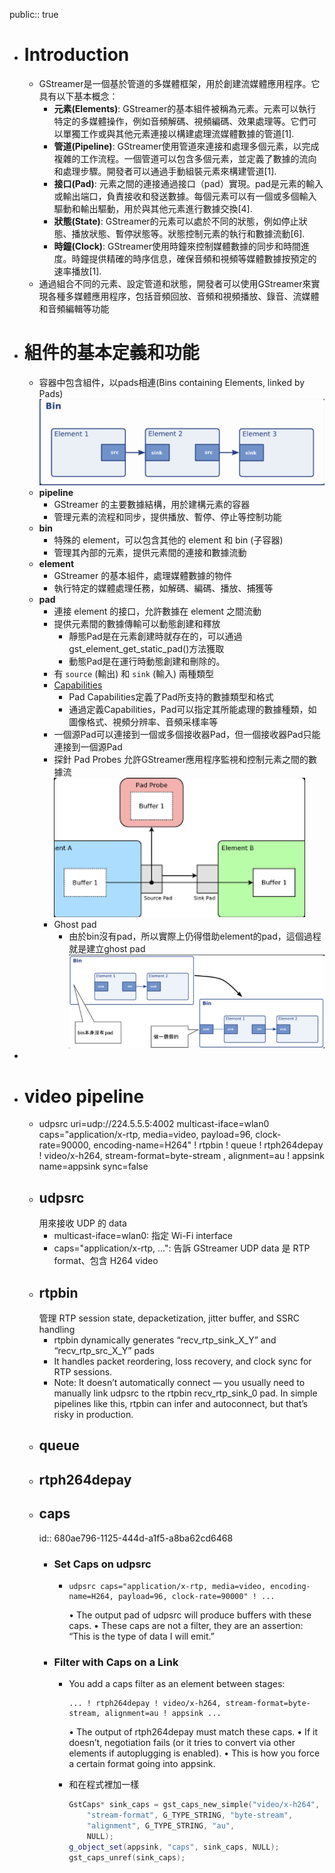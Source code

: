 public:: true

- # Introduction
	- GStreamer是一個基於管道的多媒體框架，用於創建流媒體應用程序。它具有以下基本概念：
		- **元素(Elements)**: GStreamer的基本組件被稱為元素。元素可以執行特定的多媒體操作，例如音頻解碼、視頻編碼、效果處理等。它們可以單獨工作或與其他元素連接以構建處理流媒體數據的管道[1].
		- **管道(Pipeline)**: GStreamer使用管道來連接和處理多個元素，以完成複雜的工作流程。一個管道可以包含多個元素，並定義了數據的流向和處理步驟。開發者可以通過手動組裝元素來構建管道[1].
		- **接口(Pad)**: 元素之間的連接通過接口（pad）實現。pad是元素的輸入或輸出端口，負責接收和發送數據。每個元素可以有一個或多個輸入驅動和輸出驅動，用於與其他元素進行數據交換[4].
		- **狀態(State)**: GStreamer的元素可以處於不同的狀態，例如停止狀態、播放狀態、暫停狀態等。狀態控制元素的執行和數據流動[6].
		- **時鐘(Clock)**: GStreamer使用時鐘來控制媒體數據的同步和時間進度。時鐘提供精確的時序信息，確保音頻和視頻等媒體數據按預定的速率播放[1].
	- 通過組合不同的元素、設定管道和狀態，開發者可以使用GStreamer來實現各種多媒體應用程序，包括音頻回放、音頻和視頻播放、錄音、流媒體和音頻編輯等功能
- # 組件的基本定義和功能
	- 容器中包含組件，以pads相連(Bins containing Elements, linked by Pads)
	  ![image.png](../assets/image_1745560230416_0.png)
	- **pipeline**
		- GStreamer 的主要數據結構，用於建構元素的容器
		- 管理元素的流程和同步，提供播放、暫停、停止等控制功能
	- **bin**
		- 特殊的 element，可以包含其他的 element 和 bin (子容器)
		- 管理其內部的元素，提供元素間的連接和數據流動
	- **element**
		- GStreamer 的基本組件，處理媒體數據的物件
		- 執行特定的媒體處理任務，如解碼、編碼、播放、捕獲等
	- **pad**
		- 連接 element 的接口，允許數據在 element 之間流動
		- 提供元素間的數據傳輸可以動態創建和釋放
			- 靜態Pad是在元素創建時就存在的，可以通過gst_element_get_static_pad()方法獲取
			- 動態Pad是在運行時動態創建和刪除的。
		- 有 `source` (輸出) 和 `sink` (輸入) 兩種類型
		- [Capabilities](((680ae796-1125-444d-a1f5-a8ba62cd6468)))
			- Pad Capabilities定義了Pad所支持的數據類型和格式
			- 通過定義Capabilities，Pad可以指定其所能處理的數據種類，如圖像格式、視頻分辨率、音頻采樣率等
		- 一個源Pad可以連接到一個或多個接收器Pad，但一個接收器Pad只能連接到一個源Pad
		- 探針 Pad Probes 允許GStreamer應用程序監視和控制元素之間的數據流
		  ![image.png](../assets/image_1745560627869_0.png)
		- Ghost pad
			- 由於bin沒有pad，所以實際上仍得借助element的pad，這個過程就是建立ghost pad
			  ![image.png](../assets/image_1745560608388_0.png)
-
- # video pipeline
	- udpsrc uri=udp://224.5.5.5:4002 multicast-iface=wlan0 caps="application/x-rtp, media=video, payload=96, clock-rate=90000, encoding-name=H264" ! rtpbin ! queue ! rtph264depay ! video/x-h264, stream-format=byte-stream , alignment=au ! appsink name=appsink sync=false
	- ## udpsrc
	  用來接收 UDP 的 data
		- multicast-iface=wlan0: 指定 Wi-Fi interface
		- caps="application/x-rtp, ...": 告訴 GStreamer UDP data 是 RTP format、包含 H264 video
	- ## rtpbin
	  管理 RTP session state, depacketization, jitter buffer, and SSRC handling
		- rtpbin dynamically generates “recv_rtp_sink_X_Y” and “recv_rtp_src_X_Y” pads
		- It handles packet reordering, loss recovery, and clock sync for RTP sessions.
		- Note: It doesn’t automatically connect — you usually need to manually link udpsrc to the rtpbin recv_rtp_sink_0 pad. In simple pipelines like this, rtpbin can infer and autoconnect, but that’s risky in production.
	- ## queue
	- ## rtph264depay
	- ## caps
	  id:: 680ae796-1125-444d-a1f5-a8ba62cd6468
		- ### Set Caps on udpsrc
			- ```
			  udpsrc caps="application/x-rtp, media=video, encoding-name=H264, payload=96, clock-rate=90000" ! ...
			  ```
			  	•	The output pad of udpsrc will produce buffers with these caps.
			  	•	These caps are not a filter, they are an assertion: “This is the type of data I will emit.”
		- ### Filter with Caps on a Link
			- You add a caps filter as an element between stages:
			  
			  ```
			  ... ! rtph264depay ! video/x-h264, stream-format=byte-stream, alignment=au ! appsink ...
			  ```
			  	•	The output of rtph264depay must match these caps.
			  	•	If it doesn’t, negotiation fails (or it tries to convert via other elements if autoplugging is enabled).
			  	•	This is how you force a certain format going into appsink.
			- 和在程式裡加一樣
			  
			  ```cpp
			  GstCaps* sink_caps = gst_caps_new_simple("video/x-h264",
			      "stream-format", G_TYPE_STRING, "byte-stream",
			      "alignment", G_TYPE_STRING, "au",
			      NULL);
			  g_object_set(appsink, "caps", sink_caps, NULL);
			  gst_caps_unref(sink_caps);
			  ```